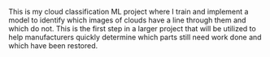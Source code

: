 This is my cloud classification ML project where I train and implement a model to identify which images of clouds have a line through them and which do not. This is the first step in a larger project that will be utilized to help manufacturers quickly determine which parts still need work done and which have been restored. 
